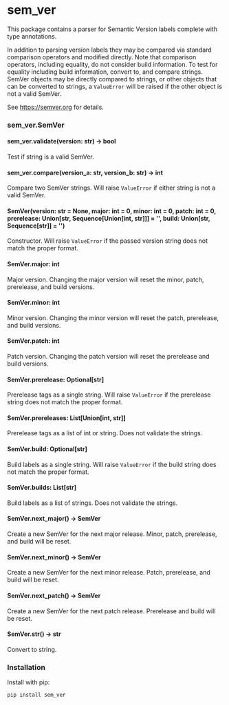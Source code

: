 # sem_ver

This package contains a parser for Semantic Version labels complete with type annotations. 

In addition to parsing version labels they may be compared via standard comparison operators 
and modified directly.
Note that comparison operators, including equality, do not consider build information.
To test for equality including build information, convert to, and compare strings.
SemVer objects may be directly compared to strings, or other objects that can be converted to strings,
a `ValueError` will be raised if the other object is not a valid SemVer.

See https://semver.org for details.

### sem_ver.SemVer

#### sem_ver.validate(version: str) -> bool

Test if string is a valid SemVer.

#### sem_ver.compare(version_a: str, version_b: str) -> int

Compare two SemVer strings.
Will raise `ValueError` if either string is not a valid SemVer.

#### SemVer(version: str = None, major: int = 0, minor: int = 0, patch: int = 0, prerelease: Union[str, Sequence[Union[int, str]]] = '', build: Union[str, Sequence[str]] = '')

Constructor.
Will raise `ValueError` if the passed version string does not match the proper format.

#### SemVer.major: int

Major version.
Changing the major version will reset the minor, patch, prerelease, and build versions.

#### SemVer.minor: int

Minor version.
Changing the minor version will reset the patch, prerelease, and build versions.

#### SemVer.patch: int

Patch version.
Changing the patch version will reset the prerelease and build versions.

#### SemVer.prerelease: Optional[str]

Prerelease tags as a single string.
Will raise `ValueError` if the prerelease string does not match the proper format.

#### SemVer.prereleases: List[Union[int, str]]

Prerelease tags as a list of int or string.
Does not validate the strings.

#### SemVer.build: Optional[str]

Build labels as a single string.
Will raise `ValueError` if the build string does not match the proper format.

#### SemVer.builds: List[str]

Build labels as a list of strings.
Does not validate the strings.

#### SemVer.next_major() -> SemVer

Create a new SemVer for the next major release.
Minor, patch, prerelease, and build will be reset.

#### SemVer.next_minor() -> SemVer

Create a new SemVer for the next minor release.
Patch, prerelease, and build will be reset.

#### SemVer.next_patch() -> SemVer

Create a new SemVer for the next patch release.
Prerelease and build will be reset.

#### SemVer.__str__() -> str

Convert to string.

### Installation

Install with pip:

    pip install sem_ver
